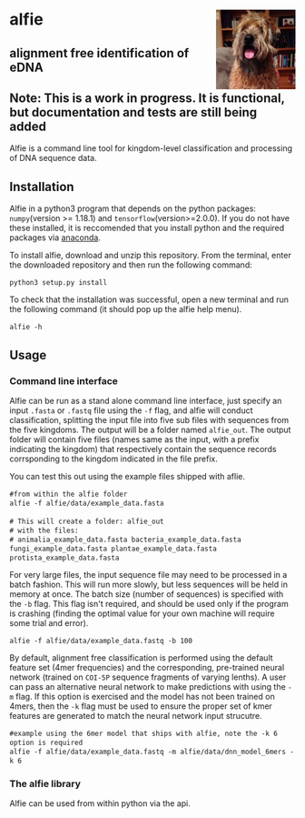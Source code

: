 # alfie <img src="alfie/data/alfie.jpeg" height="140" align="right" alt="Alfie"/>
## alignment free identification of eDNA

## Note: This is a work in progress. It is functional, but documentation and tests are still being added

Alfie is a command line tool for kingdom-level classification and processing of DNA sequence data. 



## Installation

Alfie in a python3 program that depends on the python packages: `numpy`(version >= 1.18.1) and `tensorflow`(version>=2.0.0). If you do not have these installed, it is reccomended that you install python and the required packages via [anaconda](https://www.anaconda.com/distribution/).

To install alfie, download and unzip this repository. From the terminal, enter the downloaded repository and then run the following command:
```
python3 setup.py install
```
To check that the installation was successful, open a new terminal and run the following command (it should pop up the alfie help menu).
```
alfie -h
```


## Usage 
### Command line interface
Alfie can be run as a stand alone command line interface, just specify an input `.fasta` or `.fastq` file using the `-f` flag, and alfie will conduct classification, splitting the input file into five sub files with sequences from the five kingdoms. The output will be a folder named `alfie_out`. The output folder will contain five files (names same as the input, with a prefix indicating the kingdom) that respectively contain the sequence records corrsponding to the kingdom indicated in the file prefix.

You can test this out using the example files shipped with aflie.
```
#from within the alfie folder
alfie -f alfie/data/example_data.fasta

# This will create a folder: alfie_out
# with the files: 
# animalia_example_data.fasta bacteria_example_data.fasta fungi_example_data.fasta plantae_example_data.fasta protista_example_data.fasta

```

For very large files, the input sequence file may need to be processed in a batch fashion. This will run more slowly, but less sequences will be held in memory at once. The batch size (number of sequences) is specified with the `-b` flag. This flag isn't required, and should be used only if the program is crashing (finding the optimal value for your own machine will require some trial and error).
```
alfie -f alfie/data/example_data.fastq -b 100
```

By default, alignment free classification is performed using the default feature set (4mer frequencies) and the corresponding, pre-trained neural network (trained on `COI-5P` sequence fragments of varying lenths). A user can pass an alternative neural network to make predictions with using the `-m` flag. If this option is exercised and the model has not been trained on 4mers, then the `-k` flag must be used to ensure the proper set of kmer features are generated to match the neural network input strucutre.

```
#example using the 6mer model that ships with alfie, note the -k 6 option is required
alfie -f alfie/data/example_data.fastq -m alfie/data/dnn_model_6mers -k 6
```

### The alfie library
Alfie can be used from within python via the api.
